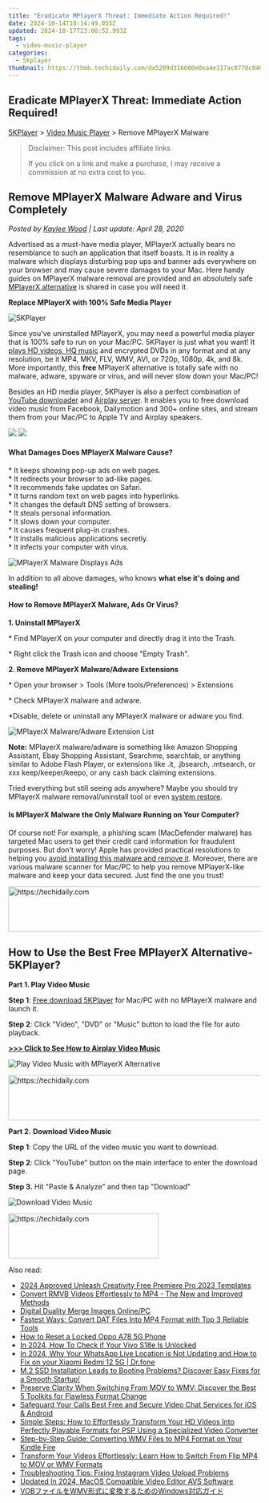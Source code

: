 ```yaml
---
title: "Eradicate MPlayerX Threat: Immediate Action Required!"
date: 2024-10-14T18:14:49.055Z
updated: 2024-10-17T23:08:52.993Z
tags:
  - video-music-player
categories:
  - 5kplayer
thumbnail: https://thmb.techidaily.com/da5209d316680e0ea4e317ac8778c8407afff2b573c02ea17e5760889c684fa1.jpg
---
```


## Eradicate MPlayerX Threat: Immediate Action Required!

[5KPlayer](https://tools.techidaily.com/5kplayer/products/) \> [Video Music Player](https://tools.techidaily.com/5kplayer/video-music-player/) \> Remove MPlayerX Malware

>  Disclaimer: This post includes affiliate links
>
>  If you click on a link and make a purchase, I may receive a commission at no extra cost to you.
>

## Remove MPlayerX Malware Adware and Virus Completely

 _Posted by [Kaylee Wood](https://www.quora.com/profile/Amanda-Hu-21) | Last update: April 28, 2020_

Advertised as a must-have media player, MPlayerX actually bears no resemblance to such an application that itself boasts. It is in reality a malware which displays disturbing pop ups and banner ads everywhere on your browser and may cause severe damages to your Mac. Here handy guides on MPlayerX malware removal are provided and an absolutely safe [MPlayerX alternative](https://tools.techidaily.com/5kplayer/products/) is shared in case you will need it.

**Replace MPlayerX with 100% Safe Media Player**

![5KPlayer](https://www.5kplayer.com/video-music-player/img/5kplayer-icon-1202.png) 

Since you've uninstalled MPlayerX, you may need a powerful media player that is 100% safe to run on your Mac/PC. 5KPlayer is just what you want! It [plays HD videos, HQ music](https://tools.techidaily.com/5kplayer/video-music-player/) and encrypted DVDs in any format and at any resolution, be it MP4, MKV, FLV, WMV, AVI, or 720p, 1080p, 4k, and 8k. More importantly, this **free** MPlayerX alternative is totally safe with no malware, adware, spyware or virus, and will never slow down your Mac/PC!

Besides an HD media player, 5KPlayer is also a perfect combination of [YouTube downloader](https://tools.techidaily.com/5kplayer/youtube-download/) and [Airplay server](https://tools.techidaily.com/5kplayer/airplay/). It enables you to free download video music from Facebook, Dailymotion and 300+ online sites, and stream them from your Mac/PC to Apple TV and Airplay speakers.

[![](https://www.5kplayer.com/video-music-player/../button/freedownbackwin.png)](https://tools.techidaily.com/5kplayer/products/) [![](https://www.5kplayer.com/video-music-player/../button/freedownbackmac.png)](https://tools.techidaily.com/5kplayer/products/) 

####   **What Damages Does MPlayerX Malware Cause?**

\* It keeps showing pop-up ads on web pages.   
 \* It redirects your browser to ad-like pages.   
 \* It recommends fake updates on Safari.  
 \* It turns random text on web pages into hyperlinks.   
 \* It changes the default DNS setting of browsers.  
 \* It steals personal information.  
 \* It slows down your computer.   
 \* It causes frequent plug-in crashes.  
 \* It installs malicious applications secretly.  
 \* It infects your computer with virus.

![MPlayerX Malware Displays Ads](https://www.5kplayer.com/video-music-player/img/mplayerx-malware-0126.jpg) 

In addition to all above damages, who knows **what else it's doing and stealing!**

#### **How to Remove MPlayerX Malware, Ads Or Virus?**

 **1\. Uninstall MPlayerX** 

\* Find MPlayerX on your computer and directly drag it into the Trash.

\* Right click the Trash icon and choose "Empty Trash".

**2\. Remove MPlayerX Malware/Adware Extensions**

\* Open your browser > Tools (More tools/Preferences) > Extensions

\* Check MPlayerX malware and adware.

\*Disable, delete or uninstall any MPlayerX malware or adware you find.

![MPlayerX Malware/Adware Extension List](https://www.5kplayer.com/video-music-player/img/mplayerx-malware-extention-list-0126.jpg) 

**Note:** MPlayerX malware/adware is something like Amazon Shopping Assistant, Ebay Shopping Assistant, Searchme, searchtab, or anything similar to Adobe Flash Player, or extensions like .it, .jbsearch, .mtsearch, or xxx keep/keeper/keepo, or any cash back claiming extensions. 

Tried everything but still seeing ads anywhere? Maybe you should try MPlayerX malware removal/uninstall tool or even [system restore](https://support.apple.com/kb/PH18848?locale=en%5FUS). 

#### **Is MPlayerX Malware the Only Malware Running on Your Computer?**

Of course not! For example, a phishing scam (MacDefender malware) has targeted Mac users to get their credit card information for fraudulent purposes. But don't worry! Apple has provided practical resolutions to helping you [avoid installing this malware and remove it](https://support.apple.com/en-us/HT202325). Moreover, there are various malware scanner for Mac/PC to help you remove MPlayerX-like malware and keep your data secured. Just find the one you trust!

<!-- affiliate ads begin -->
<a href="https://appsumo.8odi.net/c/5597632/2105863/7443" target="_top" id="2105863">
  <img src="//a.impactradius-go.com/display-ad/7443-2105863" border="0" alt="https://techidaily.com" width="728" height="90"/>
</a>
<img height="0" width="0" src="https://appsumo.8odi.net/i/5597632/2105863/7443" style="position:absolute;visibility:hidden;" border="0" />
<!-- affiliate ads end -->

## How to Use the Best Free MPlayerX Alternative-5KPlayer?

**Part 1\. Play Video Music**

**Step 1**: [Free download 5KPlayer](https://tools.techidaily.com/5kplayer/products/) for Mac/PC with no MPlayerX malware and launch it. 

**Step 2**: Click "Video", "DVD" or "Music" button to load the file for auto playback.

[**\>>> Click to See How to Airplay Video Music**](https://tools.techidaily.com/5kplayer/airplay/)

![Play Video Music with MPlayerX Alternative](https://www.5kplayer.com/video-music-player/img/youtube-0119-01.png) 

<!-- affiliate ads begin -->
<a href="https://appsumo.8odi.net/c/5597632/2044583/7443" target="_top" id="2044583">
  <img src="//a.impactradius-go.com/display-ad/7443-2044583" border="0" alt="https://techidaily.com" width="728" height="90"/>
</a>
<img height="0" width="0" src="https://appsumo.8odi.net/i/5597632/2044583/7443" style="position:absolute;visibility:hidden;" border="0" />
<!-- affiliate ads end -->

 **Part 2.** **Download Video Music** 

**Step 1**: Copy the URL of the video music you want to download.

**Step 2**: Click "YouTube" button on the main interface to enter the download page.

**Step 3.** Hit "Paste & Analyze" and then tap "Download"

![Download Video Music](https://www.5kplayer.com/video-music-player/../youtube-download/img/5k-bitch-im-madonna-zjy-0716002.jpg)

<!-- affiliate ads begin -->
<a href="https://laganoo.pxf.io/c/5597632/1484945/16446" target="_top" id="1484945">
  <img src="//a.impactradius-go.com/display-ad/16446-1484945" border="0" alt="https://techidaily.com" width="300" height="90"/>
</a>
<img height="0" width="0" src="https://laganoo.pxf.io/i/5597632/1484945/16446" style="position:absolute;visibility:hidden;" border="0" />
<!-- affiliate ads end -->

<ins class="adsbygoogle"
     style="display:block"
     data-ad-format="autorelaxed"
     data-ad-client="ca-pub-7571918770474297"
     data-ad-slot="1223367746"></ins>

<ins class="adsbygoogle"
     style="display:block"
     data-ad-client="ca-pub-7571918770474297"
     data-ad-slot="8358498916"
     data-ad-format="auto"
     data-full-width-responsive="true"></ins>

<span class="atpl-alsoreadstyle">Also read:</span>
<div><ul>
<li><a href="https://some-skills.techidaily.com/2024-approved-unleash-creativity-free-premiere-pro-2023-templates/"><u>2024 Approved Unleash Creativity Free Premiere Pro 2023 Templates</u></a></li>
<li><a href="https://media-tips.techidaily.com/convert-rmvb-videos-effortlessly-to-mp4-the-new-and-improved-methods/"><u>Convert RMVB Videos Effortlessly to MP4 - The New and Improved Methods</u></a></li>
<li><a href="https://fox-friendly.techidaily.com/digital-duality-merge-images-onlinepc/"><u>Digital Duality Merge Images Online/PC</u></a></li>
<li><a href="https://media-tips.techidaily.com/fastest-ways-convert-dat-files-into-mp4-format-with-top-3-reliable-tools/"><u>Fastest Ways: Convert DAT Files Into MP4 Format with Top 3 Reliable Tools</u></a></li>
<li><a href="https://easy-unlock-android.techidaily.com/how-to-reset-a-locked-oppo-a78-5g-phone-by-drfone-android/"><u>How to Reset a Locked Oppo A78 5G Phone</u></a></li>
<li><a href="https://sim-unlock.techidaily.com/in-2024-how-to-check-if-your-vivo-s18e-is-unlocked-by-drfone-android/"><u>In 2024, How To Check if Your Vivo S18e Is Unlocked</u></a></li>
<li><a href="https://location-social.techidaily.com/in-2024-why-your-whatsapp-live-location-is-not-updating-and-how-to-fix-on-your-xiaomi-redmi-12-5g-drfone-by-drfone-virtual-android/"><u>In 2024, Why Your WhatsApp Live Location is Not Updating and How to Fix on your Xiaomi Redmi 12 5G | Dr.fone</u></a></li>
<li><a href="https://fox-search.techidaily.com/m2-ssd-installation-leads-to-booting-problems-discover-easy-fixes-for-a-smooth-startup/"><u>M.2 SSD Installation Leads to Booting Problems? Discover Easy Fixes for a Smooth Startup!</u></a></li>
<li><a href="https://media-tips.techidaily.com/preserve-clarity-when-switching-from-mov-to-wmv-discover-the-best-5-toolkits-for-flawless-format-change/"><u>Preserve Clarity When Switching From MOV to WMV: Discover the Best 5 Toolkits for Flawless Format Change</u></a></li>
<li><a href="https://desktop-recording.techidaily.com/safeguard-your-calls-best-free-and-secure-video-chat-services-for-ios-and-android/"><u>Safeguard Your Calls Best Free and Secure Video Chat Services for iOS & Android</u></a></li>
<li><a href="https://media-tips.techidaily.com/simple-steps-how-to-effortlessly-transform-your-hd-videos-into-perfectly-playable-formats-for-psp-using-a-specialized-video-converter/"><u>Simple Steps: How to Effortlessly Transform Your HD Videos Into Perfectly Playable Formats for PSP Using a Specialized Video Converter</u></a></li>
<li><a href="https://media-tips.techidaily.com/step-by-step-guide-converting-wmv-files-to-mp4-format-on-your-kindle-fire/"><u>Step-by-Step Guide: Converting WMV Files to MP4 Format on Your Kindle Fire</u></a></li>
<li><a href="https://media-tips.techidaily.com/transform-your-videos-effortlessly-learn-how-to-switch-from-flip-mp4-to-mov-or-wmv-formats/"><u>Transform Your Videos Effortlessly: Learn How to Switch From Flip MP4 to MOV or WMV Formats</u></a></li>
<li><a href="https://media-tips.techidaily.com/troubleshooting-tips-fixing-instagram-video-upload-problems/"><u>Troubleshooting Tips: Fixing Instagram Video Upload Problems</u></a></li>
<li><a href="https://ai-video-apps.techidaily.com/updated-in-2024-macos-compatible-video-editor-avs-software/"><u>Updated In 2024, MacOS Compatible Video Editor AVS Software</u></a></li>
<li><a href="https://win-howtos.techidaily.com/vobwmvwindows/"><u>VOBファイルをWMV形式に変換するためのWindows対応ガイド</u></a></li>
</ul></div>

